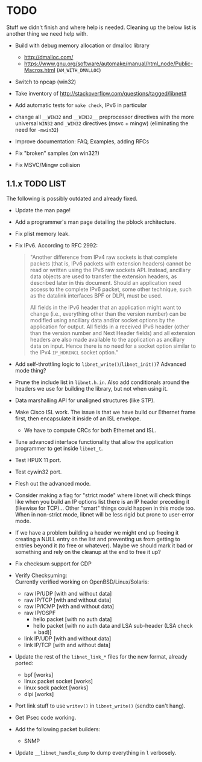 TODO
====

Stuff we didn't finish and where help is needed.  Cleaning up the below
list is another thing we need help with.


- Build with debug memory allocation or dmalloc library
  - http://dmalloc.com/
  - https://www.gnu.org/software/automake/manual/html_node/Public-Macros.html (`AM_WITH_DMALLOC`)

- Switch to npcap (win32)

- Take inventory of http://stackoverflow.com/questions/tagged/libnet#

- Add automatic tests for `make check`, IPv6 in particular

- change all `__WIN32` and `__WIN32__` preprocessor directives with the
  more universal `WIN32` and `_WIN32` directives (msvc + mingw)
  (eliminating the need for `-mwin32`)

- Improve documentation: FAQ, Examples, adding RFCs

- Fix "broken" samples (on win32?)

- Fix MSVC/Mingw collision


1.1.x TODO LIST
---------------

The following is possibly outdated and already fixed.
 
- Update the man page!

- Add a programmer's man page detailing the pblock architecture.

- Fix plist memory leak.

- Fix IPv6.  According to RFC 2992:

  > "Another difference from IPv4 raw sockets is that complete packets
  > (that is, IPv6 packets with extension headers) cannot be read or
  > written using the IPv6 raw sockets API.  Instead, ancillary data
  > objects are used to transfer the extension headers, as described
  > later in this document.  Should an application need access to the
  > complete IPv6 packet, some other technique, such as the datalink
  > interfaces BPF or DLPI, must be used.
  >
  > All fields in the IPv6 header that an application might want to
  > change (i.e., everything other than the version number) can be
  > modified using ancillary data and/or socket options by the
  > application for output.  All fields in a received IPv6 header (other
  > than the version number and Next Header fields) and all extension
  > headers are also made available to the application as ancillary data
  > on input.  Hence there is no need for a socket option similar to the
  > IPv4 `IP_HDRINCL` socket option."

- Add self-throttling logic to `libnet_write()`/`libnet_init()`?
  Advanced mode thing?

- Prune the include list in `libnet.h.in`.  Also add conditionals
  around the headers we use for building the library, but not when
  using it.

- Data marshalling API for unaligned structures (like STP).

- Make Cisco ISL work.  The issue is that we have build our Ethernet
  frame first, then encapsulate it inside of an ISL envelope.
    - We have to compute CRCs for both Ethernet and ISL.

- Tune advanced interface functionality that allow the application
  programmer to get inside `libnet_t`.

- Test HPUX 11 port.

- Test cywin32 port.

- Flesh out the advanced mode.

- Consider making a flag for "strict mode" where libnet will check
  things like when you build an IP options list there is an IP
  header preceding it (likewise for TCP)...  Other "smart" things
  could happen in this mode too.  When in non-strict mode, libnet
  will be less rigid but prone to user-error mode.

- If we have a problem building a header we might end up freeing it
  creating a NULL entry on the list and preventing us from getting to
  entries beyond it (to free or whatever).  Maybe we should mark it
  bad or something and rely on the cleanup at the end to free it up?

- Fix checksum support for CDP

- Verify Checksuming:  
  Currently verified working on OpenBSD/Linux/Solaris:
  - raw  IP/UDP         [with and without data]
  - raw  IP/TCP         [with and without data]
  - raw  IP/ICMP        [with and without data]
  - raw  IP/OSPF
    - hello packet      [with no auth data]
    - hello packet      [with no auth data and LSA sub-header (LSA check = bad)]
  - link IP/UDP         [with and without data]
  - link IP/TCP         [with and without data]

- Update the rest of the `libnet_link_*` files for the new format,
  already ported:
  - bpf                 [works]
  - linux packet socket [works]
  - linux sock packet   [works]
  - dlpi                [works]

- Port link stuff to use `writev()` in `libnet_write()` (sendto can't hang).

- Get IPsec code working.

- Add the following packet builders:
  - SNMP

- Update `__libnet_handle_dump` to dump everything in `l` verbosely.
